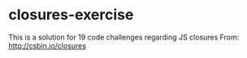 # closures-exercise
This is a solution for 19 code challenges regarding JS closures
From: http://csbin.io/closures
